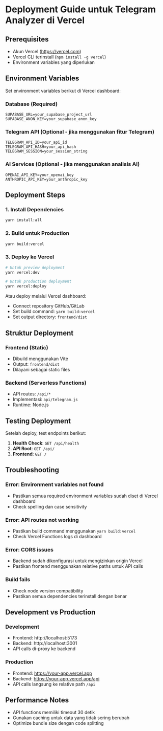 # Deployment Guide untuk Telegram Analyzer di Vercel

## Prerequisites
- Akun Vercel (https://vercel.com)
- Vercel CLI terinstall (`npm install -g vercel`)
- Environment variables yang diperlukan

## Environment Variables

Set environment variables berikut di Vercel dashboard:

### Database (Required)
```
SUPABASE_URL=your_supabase_project_url
SUPABASE_ANON_KEY=your_supabase_anon_key
```

### Telegram API (Optional - jika menggunakan fitur Telegram)
```
TELEGRAM_API_ID=your_api_id
TELEGRAM_API_HASH=your_api_hash
TELEGRAM_SESSION=your_session_string
```

### AI Services (Optional - jika menggunakan analisis AI)
```
OPENAI_API_KEY=your_openai_key
ANTHROPIC_API_KEY=your_anthropic_key
```

## Deployment Steps

### 1. Install Dependencies
```bash
yarn install:all
```

### 2. Build untuk Production
```bash
yarn build:vercel
```

### 3. Deploy ke Vercel
```bash
# Untuk preview deployment
yarn vercel:dev

# Untuk production deployment
yarn vercel:deploy
```

Atau deploy melalui Vercel dashboard:
- Connect repository GitHub/GitLab
- Set build command: `yarn build:vercel`
- Set output directory: `frontend/dist`

## Struktur Deployment

### Frontend (Static)
- Dibuild menggunakan Vite
- Output: `frontend/dist`
- Dilayani sebagai static files

### Backend (Serverless Functions)
- API routes: `/api/*`
- Implementasi: `api/telegram.js`
- Runtime: Node.js

## Testing Deployment

Setelah deploy, test endpoints berikut:

1. **Health Check**: `GET /api/health`
2. **API Root**: `GET /api/`
3. **Frontend**: `GET /`

## Troubleshooting

### Error: Environment variables not found
- Pastikan semua required environment variables sudah diset di Vercel dashboard
- Check spelling dan case sensitivity

### Error: API routes not working
- Pastikan build command menggunakan `yarn build:vercel`
- Check Vercel Functions logs di dashboard

### Error: CORS issues
- Backend sudah dikonfigurasi untuk mengizinkan origin Vercel
- Pastikan frontend menggunakan relative paths untuk API calls

### Build fails
- Check node version compatibility
- Pastikan semua dependencies terinstall dengan benar

## Development vs Production

### Development
- Frontend: http://localhost:5173
- Backend: http://localhost:3001
- API calls di-proxy ke backend

### Production  
- Frontend: https://your-app.vercel.app
- Backend: https://your-app.vercel.app/api
- API calls langsung ke relative path `/api`

## Performance Notes
- API functions memiliki timeout 30 detik
- Gunakan caching untuk data yang tidak sering berubah
- Optimize bundle size dengan code splitting